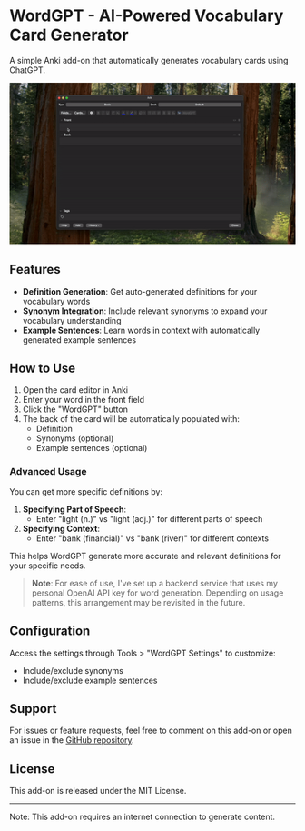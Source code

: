 # WordGPT - AI-Powered Vocabulary Card Generator

A simple Anki add-on that automatically generates vocabulary cards using ChatGPT. 

![Demo](demo.gif)

## Features

- **Definition Generation**: Get auto-generated definitions for your vocabulary words
- **Synonym Integration**: Include relevant synonyms to expand your vocabulary understanding
- **Example Sentences**: Learn words in context with automatically generated example sentences

## How to Use

1. Open the card editor in Anki
2. Enter your word in the front field
3. Click the "WordGPT" button
4. The back of the card will be automatically populated with:
   - Definition
   - Synonyms (optional)
   - Example sentences (optional)

### Advanced Usage

You can get more specific definitions by:

1. **Specifying Part of Speech**:
   - Enter "light (n.)" vs "light (adj.)" for different parts of speech
2. **Specifying Context**:
   - Enter "bank (financial)" vs "bank (river)" for different contexts

This helps WordGPT generate more accurate and relevant definitions for your specific needs.

> **Note**: For ease of use, I've set up a backend service that uses my personal OpenAI API key for word generation. Depending on usage patterns, this arrangement may be revisited in the future.

## Configuration

Access the settings through Tools > "WordGPT Settings" to customize:
- Include/exclude synonyms
- Include/exclude example sentences

## Support

For issues or feature requests, feel free to comment on this add-on or open an issue in the [GitHub repository](https://github.com/jeongmincho/wordgpt/issues).

## License

This add-on is released under the MIT License.

---

Note: This add-on requires an internet connection to generate content.
